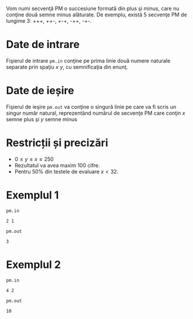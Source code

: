 Vom numi secvenţă PM o succesiune formată din plus şi minus, care nu conţine două semne minus alăturate.
De exemplu, există $5$ secvenţe PM de lungime $3$: +++, ++-, +-+, -++, -+-.

# Date de intrare

Fişierul de intrare `pm.in` conţine pe prima linie două numere naturale separate prin spaţiu $x \ y$, cu semnificaţia din enunţ.

# Date de ieșire

Fişierul de ieşire `pm.out` va conţine o singură linie pe care va fi scris un singur număr natural, reprezentând numărul de secvenţe PM care conţin $x$ semne plus şi $y$ semne minus

# Restricții și precizări

* $0 \leq y \leq x \leq 250$
* Rezultatul va avea maxim $100$ cifre.
* Pentru $50\%$ din testele de evaluare $x \lt 32$.

# Exemplul 1

`pm.in`
```
2 1
```

`pm.out`
```
3
```
# Exemplul 2


`pm.in`
```
4 2
```

`pm.out`
```
10
```